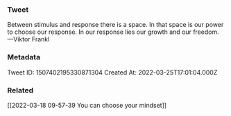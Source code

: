 ### Tweet
Between stimulus and response there is a space. In that space is our power to choose our response. In our response lies our growth and our freedom. —Viktor Frankl

### Metadata
Tweet ID: 1507402195330871304
Created At: 2022-03-25T17:01:04.000Z

### Related
[[2022-03-18 09-57-39 You can choose your mindset]]

